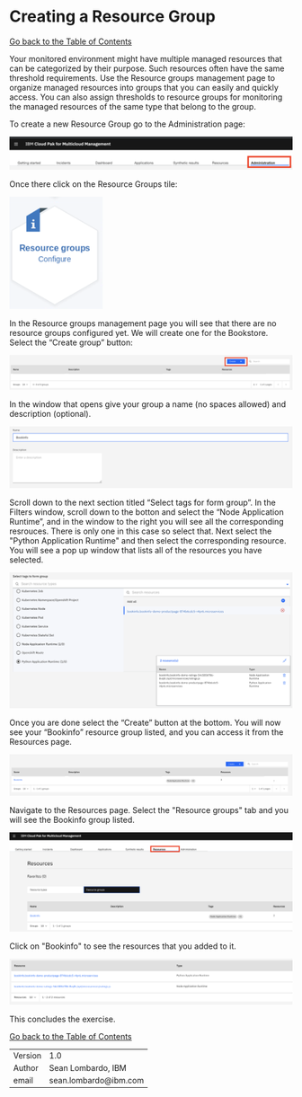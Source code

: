 # Creating a Resource Group

[Go back to the Table of Contents](../../README.md)

Your monitored environment might have multiple managed resources that can be categorized by their purpose. Such resources often have the same threshold requirements. Use the Resource groups management page to organize managed resources into groups that you can easily and quickly access. You can also assign thresholds to resource groups for monitoring the managed resources of the same type that belong to the group.

To create a new Resource Group go to the Administration page:

![](images/2020-01-16-15-29-27.png)

Once there click on the Resource Groups tile:

![](images/2020-01-17-07-52-43.png)

In the Resource groups management page you will see that there are no resource groups configured yet.  We will create one for the Bookstore.  Select the “Create group” button:

![](images/2020-01-17-07-56-52.png)

In the window that opens give your group a name (no spaces allowed) and description (optional).

![](images/2020-01-17-07-58-22.png)

Scroll down to the next section titled “Select tags for form group”. In the Filters window, scroll down to the botton and select the “Node Application Runtime”, and in the window to the right you will see all  the corresponding resrouces. There is only one in this case so select that.  Next select the "Python Application Runtime" and then select the corresponding resource.  You will see a pop up window that lists all of the resources you have selected.

![](images/2020-01-17-08-07-36.png)

Once you are done select the “Create” button at the bottom.  You will now see your “Bookinfo” resource group listed, and you can access it from the Resources page.

![](images/2020-01-17-08-09-18.png)

Navigate to the Resources page. Select the "Resource groups" tab and you will see the Bookinfo group listed.  

![](images/2020-01-17-08-19-39.png)

Click on "Bookinfo" to see the resources that you added to it.

![](images/2020-01-17-08-17-25.png)

This concludes the exercise.

[Go back to the Table of Contents](../../README.md)

<table>
  <tr>
    <td>Version</td>
    <td>1.0</td>
  </tr>
  <tr>
    <td>Author</td>
    <td>Sean Lombardo, IBM</td>
  </tr>
  <tr>
    <td>email</td>
    <td>sean.lombardo@ibm.com</td>
  </tr>
</table>
